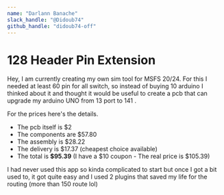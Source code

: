 ```yaml
---
name: "Darlann Banache"
slack_handle: "@Didoub74"
github_handle: "didoub74-off"
---
```


# 128 Header Pin Extension 

Hey,
I am currently creating my own sim tool for MSFS 20/24.
For this I needed at least 60 pin for all switch, so instead of buying 10 arduino I thinked about it and thought it would be useful to create a pcb that can upgrade my arduino UNO from 13 port to 141
.

For the prices here's the details.
- The pcb itself is $2
- The components are $57.80
- The assembly is $28.22
- The delivery is $17.37 (cheapest choice available)
- The total is **$95.39** (I have a $10 coupon - The real price is $105.39)

I had never used this app so kinda complicated to start but once I got a bit used to, it got quite easy and I used 2 plugins that saved my life for the routing (more than 150 route lol)
